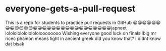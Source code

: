 # everyone-gets-a-pull-request
This is a repo for students to practice pull requests in GitHub
😀😀😀😀😀😀😀😀😊😊😊😊😀😀😀😀😀😀😀😀😀😀😀😀😀😀😀😀😀japneet lolololololololololoooooooo
Wishing everyone good luck on finals!!big mr ricec
phainon means light in ancient greek
did you know that?
I didnt know dat
bisak
